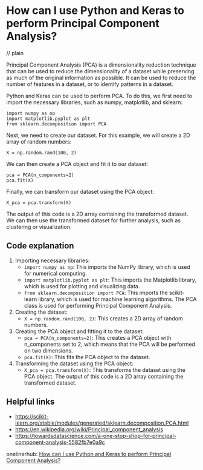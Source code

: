 # How can I use Python and Keras to perform Principal Component Analysis?
// plain

Principal Component Analysis (PCA) is a dimensionality reduction technique that can be used to reduce the dimensionality of a dataset while preserving as much of the original information as possible. It can be used to reduce the number of features in a dataset, or to identify patterns in a dataset.

Python and Keras can be used to perform PCA. To do this, we first need to import the necessary libraries, such as numpy, matplotlib, and sklearn:

```
import numpy as np
import matplotlib.pyplot as plt
from sklearn.decomposition import PCA
```

Next, we need to create our dataset. For this example, we will create a 2D array of random numbers:

```
X = np.random.rand(100, 2)
```

We can then create a PCA object and fit it to our dataset:

```
pca = PCA(n_components=2)
pca.fit(X)
```

Finally, we can transform our dataset using the PCA object:

```
X_pca = pca.transform(X)
```

The output of this code is a 2D array containing the transformed dataset. We can then use the transformed dataset for further analysis, such as clustering or visualization.

## Code explanation

1. Importing necessary libraries:
   - `import numpy as np`: This imports the NumPy library, which is used for numerical computing.
   - `import matplotlib.pyplot as plt`: This imports the Matplotlib library, which is used for plotting and visualizing data.
   - `from sklearn.decomposition import PCA`: This imports the scikit-learn library, which is used for machine learning algorithms. The PCA class is used for performing Principal Component Analysis.
2. Creating the dataset:
   - `X = np.random.rand(100, 2)`: This creates a 2D array of random numbers.
3. Creating the PCA object and fitting it to the dataset:
   - `pca = PCA(n_components=2)`: This creates a PCA object with n_components set to 2, which means that the PCA will be performed on two dimensions.
   - `pca.fit(X)`: This fits the PCA object to the dataset.
4. Transforming the dataset using the PCA object:
   - `X_pca = pca.transform(X)`: This transforms the dataset using the PCA object. The output of this code is a 2D array containing the transformed dataset.

## Helpful links
- https://scikit-learn.org/stable/modules/generated/sklearn.decomposition.PCA.html
- https://en.wikipedia.org/wiki/Principal_component_analysis
- https://towardsdatascience.com/a-one-stop-shop-for-principal-component-analysis-5582fb7e0a9c

onelinerhub: [How can I use Python and Keras to perform Principal Component Analysis?](https://onelinerhub.com/python-keras/how-can-i-use-python-and-keras-to-perform-principal-component-analysis)